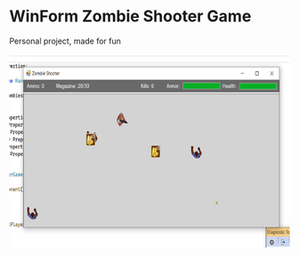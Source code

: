 # WinForm Zombie Shooter Game
Personal project, made for fun 

<img width="700" height="350" src="/showcase/zombie_gameplay.png" alt="zombie gameplay" />
